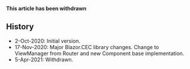 **This article has been withdrawn**



## History

* 2-Oct-2020: Initial version.
* 17-Nov-2020: Major Blazor.CEC library changes.  Change to ViewManager from Router and new Component base implementation.
* 5-Apr-2021: Withdrawn.

